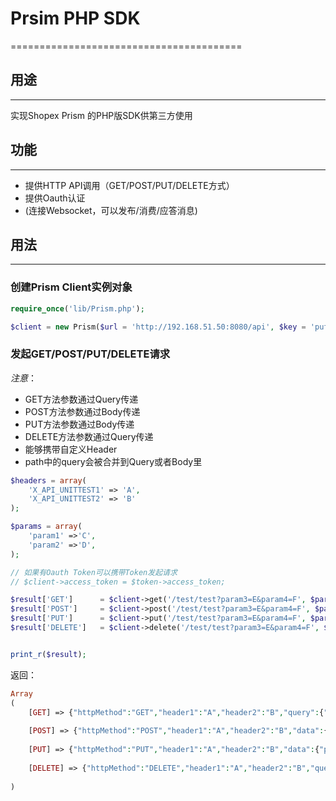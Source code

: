 # Prsim PHP SDK
========================================

## 用途
----------------------------------------
实现Shopex Prism 的PHP版SDK供第三方使用

## 功能
----------------------------------------
- 提供HTTP API调用（GET/POST/PUT/DELETE方式）
- 提供Oauth认证
- (连接Websocket，可以发布/消费/应答消息)


## 用法
----------------------------------------

### 创建Prism Client实例对象

```php
require_once('lib/Prism.php');

$client = new Prism($url = 'http://192.168.51.50:8080/api', $key = 'pufy2a7d', $secret = 'skqovukpk2nmdrljphgj');
```

### 发起GET/POST/PUT/DELETE请求

_注意_：
- GET方法参数通过Query传递
- POST方法参数通过Body传递
- PUT方法参数通过Body传递
- DELETE方法参数通过Query传递
- 能够携带自定义Header
- path中的query会被合并到Query或者Body里

```php
$headers = array(
    'X_API_UNITTEST1' => 'A',
    'X_API_UNITTEST2' => 'B'
);

$params = array(
	'param1' =>'C',
	'param2' =>'D',
);

// 如果有Oauth Token可以携带Token发起请求
// $client->access_token = $token->access_token;

$result['GET']      = $client->get('/test/test?param3=E&param4=F', $params, $headers);
$result['POST']     = $client->post('/test/test?param3=E&param4=F', $params, $headers);
$result['PUT']      = $client->put('/test/test?param3=E&param4=F', $params, $headers);
$result['DELETE']   = $client->delete('/test/test?param3=E&param4=F', $params, $headers);


print_r($result);
```

返回：
```php
Array                                                                                                                                                   
(                                                                                                                                                       
    [GET] => {"httpMethod":"GET","header1":"A","header2":"B","query":{"param1":"C","param2":"D","param3":"E","param4":"F"},"responseTime":"10ms"}       
                                                                                                                                                        
    [POST] => {"httpMethod":"POST","header1":"A","header2":"B","data":{"param1":"C","param2":"D","param3":"E","param4":"F"},"responseTime":"10ms"}      
                                                                                                                                                        
    [PUT] => {"httpMethod":"PUT","header1":"A","header2":"B","data":{"param1":"C","param2":"D","param3":"E","param4":"F"},"responseTime":"10ms"}        
                                                                                                                                                        
    [DELETE] => {"httpMethod":"DELETE","header1":"A","header2":"B","query":{"param1":"C","param2":"D","param3":"E","param4":"F"},"responseTime":"10ms"} 
                                                                                                                                                        
)                                                                                                                                                       
```